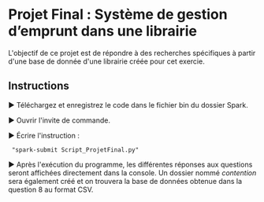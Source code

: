 # Projet Final : Système de gestion d’emprunt dans une librairie

L'objectif de ce projet est de répondre à des recherches spécifiques à partir d'une base de donnée d'une librairie créée pour cet exercie.

## Instructions
:arrow_forward: Téléchargez et enregistrez le code dans le fichier bin du dossier Spark.

:arrow_forward: Ouvrir l'invite de commande.

:arrow_forward: Écrire l'instruction : 

     "spark-submit Script_ProjetFinal.py"

:arrow_forward: Après l'exécution du programme, les différentes réponses aux questions seront affichées directement dans la console. Un dossier nommé *contention* sera également créé et on trouvera la base de données obtenue dans la question 8 au format CSV. 
